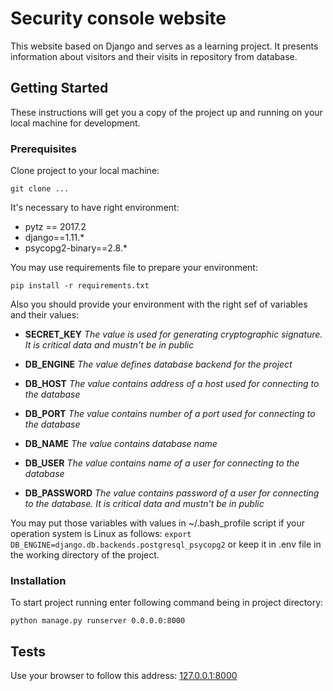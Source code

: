 # Security console website

This website based on Django and serves as a learning project. It presents information about visitors and their visits in repository from database.

## Getting Started

These instructions will get you a copy of the project up and running on your local machine for development.

### Prerequisites

Clone project to your local machine:

`git clone ...`

It's necessary to have right environment:

* pytz == 2017.2
* django==1.11.*
* psycopg2-binary==2.8.*

You may use requirements file to prepare your environment:

`pip install -r requirements.txt`

Also you should provide your environment with the right sef of variables and their values:

* __SECRET_KEY__
  *The value is used for generating cryptographic signature. It is critical data and mustn't be in public*
* __DB_ENGINE__ 
  *The value defines database backend for the project*

* __DB_HOST__
  *The value contains address of a host used for connecting to the database*

* __DB_PORT__
  *The value contains number of a port used for connecting to the database*

* __DB_NAME__
  *The value contains database name*

* __DB_USER__
  *The value contains name of a user for connecting to the database*

* __DB_PASSWORD__
  *The value contains password of a user for connecting to the database.  It is critical data and mustn't be in public*

You may put those variables with values in ~/.bash_profile script if your operation system is Linux as follows: `export DB_ENGINE=django.db.backends.postgresql_psycopg2` or keep it in .env file in the working directory of the project.

### Installation

To start project running enter following command being in project directory:

`python manage.py runserver 0.0.0.0:8000`

## Tests

Use your browser to follow this address: [127.0.0.1:8000](127.0.0.1:8000)
